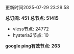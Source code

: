 更新时间2025-07-29 23:29:58

**总订阅: 451**
**总节点: 51415**
- vless节点: 24772
- hysteria2节点: 10

**google ping有效节点: 263**
